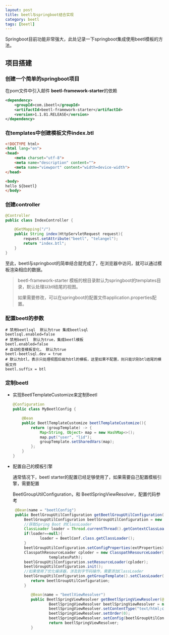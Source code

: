 ```yaml
---
layout: post
title: beetl与springboot结合实现
category: beetl
tags: [beetl]
---
```




Springboot目前功能非常强大，此处记录一下springboot集成使用beetl模板的方法。



## 项目搭建

### 创建一个简单的springboot项目

在pom文件中引入邮件 **beetl-framework-starter**的依赖

```xml
<dependency>
	<groupId>com.ibeetl</groupId>
	<artifactId>beetl-framework-starter</artifactId>
	<version>1.1.81.RELEASE</version>
</dependency>
```

### 在templates中创建模板文件index.btl

~~~html
<!DOCTYPE html>
<html lang="en">
<head>
    <meta charset="utf-8">
    <meta name="description" content="">
    <meta name="viewport" content="width=device-width">
</head>

<body>
hello ${beetl}
</body>


~~~



### 创建controller

~~~java
@Controller
public class IndexController {

    @GetMapping("/")
    public String index(HttpServletRequest request){
        request.setAttribute("beetl", "telangel");
        return "index.btl";
    }
}
~~~



至此，beetl与springboot的简单结合就完成了，在浏览器中访问，就可以通过模板渲染相应的数据。



> beetl-framework-starter 模板的根目录默认为springboot的templates目录，默认处理以btl结尾的视图。
>
> 如果需要修改，可以在springboot的配置文件application.properties配置。



### 配置beetl的参数

~~~properties
# 禁用beetlsql  默认为true 集成beetlsql
beetlsql.enabled=false
# 禁用beetl  默认为true，集成beetl模板
beetl.enabled=false
# 自动检查模板变化， 默认为true
beetl-beetlsql.dev = true
# 默认为btl，表示只处理视图后缀为btl的模板，这里如果不配置，则只能识别btl结尾的模板文件
beetl.suffix = btl
~~~



### 定制beetl

- 实现BeetlTemplateCustomize来定制Beetl

  ~~~java
  @Configuration
  public class MyBeetlConfig {

      @Bean
      public BeetlTemplateCustomize beetlTemplateCustomize(){
          return (groupTemplate) -> {
              Map<String, Object> map = new HashMap<>();
              map.put("user", "lid");
              groupTemplate.setSharedVars(map);
          };
      }
  }
  ~~~

- 配置自己的模板引擎

  通常情况下，beetl starter的配置已经足够使用了，如果需要自己配置模板引擎，需要配置

  BeetlGroupUtilConfiguration，和 BeetlSpringViewResolver，配置代码参考

  ~~~java
   @Bean(name = "beetlConfig")
   public BeetlGroupUtilConfiguration getBeetlGroupUtilConfiguration() {
       BeetlGroupUtilConfiguration beetlGroupUtilConfiguration = new BeetlGroupUtilConfiguration();
       //获取Spring Boot 的ClassLoader
       ClassLoader loader = Thread.currentThread().getContextClassLoader();
       if(loader==null){
              loader = BeetlConf.class.getClassLoader();
       }
       beetlGroupUtilConfiguration.setConfigProperties(extProperties);//额外的配置，可以覆盖默认配置，一般不需要
       ClasspathResourceLoader cploder = new ClasspathResourceLoader(loader,
                  templatesPath);
       beetlGroupUtilConfiguration.setResourceLoader(cploder);
       beetlGroupUtilConfiguration.init();
       //如果使用了优化编译器，涉及到字节码操作，需要添加ClassLoader
       beetlGroupUtilConfiguration.getGroupTemplate().setClassLoader(loader);
          return beetlGroupUtilConfiguration;
       }

          @Bean(name = "beetlViewResolver")
          public BeetlSpringViewResolver getBeetlSpringViewResolver(@Qualifier("beetlConfig") BeetlGroupUtilConfiguration beetlGroupUtilConfiguration) {
                  BeetlSpringViewResolver beetlSpringViewResolver = new BeetlSpringViewResolver();
                  beetlSpringViewResolver.setContentType("text/html;charset=UTF-8");
                  beetlSpringViewResolver.setOrder(0);
                  beetlSpringViewResolver.setConfig(beetlGroupUtilConfiguration);
                  return beetlSpringViewResolver;
          }
  ~~~

  ​

  ​